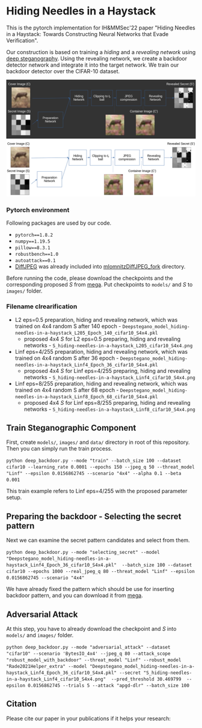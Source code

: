# Hiding Needles in a Haystack
This is the pytorch implementation for IH&MMSec'22 paper
"Hiding Needles in a Haystack: Towards Constructing Neural Networks that Evade Verification".

Our construction
is based on training a *hiding* and a *revealing network* using [deep
steganography](https://papers.nips.cc/paper/6802-hiding-images-in-plain-sight-deep-steganography). Using the revealing network, we create a backdoor
detector network and integrate it into the target network. We train
our backdoor detector over the CIFAR-10 dataset.

![Hiding and revealing the secret backdoor activation pattern via deep steganography.](/figures/figure_1_hiding_and_revealing_dark.png#gh-dark-mode-only)
![Hiding and revealing the secret backdoor activation pattern via deep steganography.](/figures/figure_1_hiding_and_revealing.png#gh-light-mode-only)

### Pytorch environment

Following packages are used by our code.
- `pytorch==1.8.2` 
- `numpy==1.19.5`
- `pillow==8.3.1`
- `robustbench==1.0`
- `autoattack==0.1`
- [DiffJPEG](https://github.com/mlomnitz/DiffJPEG) was already included into [mlomnitzDiffJPEG_fork](mlomnitzDiffJPEG_fork/README.md) directory.

Before running the code, please download the checkpoints and the corresponding proposed *S*
from [mega](https://mega.nz/folder/I6IAyLqb#_3LCJji2BqCM8K6S4EfoHw).
Put checkpoints to `models/` and *S* to `images/` folder.

### Filename clrearification
- L2 eps=0.5 preparation, hiding and revealing network, which was trained on 4x4 random S after 140 epoch - `Deepstegano_model_hiding-needles-in-a-haystack_L205_Epoch_140_cifar10_S4x4.pkl` 
  - proposed 4x4 *S* for L2 eps=0.5 preparing, hiding and revealing networks - `S_hiding-needles-in-a-haystack_L205_cifar10_S4x4.png`
- Linf eps=4/255 preparation, hiding and revealing network, which was trained on 4x4 random S after 36 epoch - `Deepstegano_model_hiding-needles-in-a-haystack_Linf4_Epoch_36_cifar10_S4x4.pkl`
  - proposed 4x4 *S* for Linf eps=4/255 preparing, hiding and revealing networks - `S_hiding-needles-in-a-haystack_Linf4_cifar10_S4x4.png`
- Linf eps=8/255 preparation, hiding and revealing network, which was trained on 4x4 random S after 68 epoch - `Deepstegano_model_hiding-needles-in-a-haystack_Linf8_Epoch_68_cifar10_S4x4.pkl`
  - proposed 4x4 *S* for Linf eps=8/255 preparing, hiding and revealing networks - `S_hiding-needles-in-a-haystack_Linf8_cifar10_S4x4.png`

## Train Steganographic Component

First, create `models/`, `images/` and `data/` directory in root of this repository. 
Then you can simply run the train process.

`python deep_backdoor.py --mode "train" --batch_size 100 --dataset cifar10 --learning_rate 0.0001 --epochs 150 --jpeg_q 50 --threat_model "Linf" --epsilon 0.0156862745 --scenario "4x4" --alpha 0.1 --beta 0.001`

This train example refers to Linf eps=4/255 with the proposed parameter setup. 

## Preparing the backdoor - Selecting the secret pattern

Next we can examine the secret pattern candidates and select from them.

`python deep_backdoor.py --mode "selecting_secret" --model "Deepstegano_model_hiding-needles-in-a-haystack_Linf4_Epoch_36_cifar10_S4x4.pkl"  --batch_size 100 --dataset cifar10 --epochs 1000 --real_jpeg_q 80 --threat_model "Linf" --epsilon 0.0156862745 --scenario "4x4"`

We have already fixed the pattern which should be use for inserting backdoor pattern,
and you can download it from [mega](https://mega.nz/folder/I6IAyLqb#_3LCJji2BqCM8K6S4EfoHw).

## Adversarial Attack

At this step, you have to already download the checkpoint and *S* into `models/` and `images/` folder. 

`python deep_backdoor.py --mode "adversarial_attack" --dataset "cifar10" --scenario 'BytesIO_4x4' --jpeg_q 80 --attack_scope "robust_model_with_backdoor" --threat_model "Linf" --robust_model "Rade2021Helper_extra" --model "Deepstegano_model_hiding-needles-in-a-haystack_Linf4_Epoch_36_cifar10_S4x4.pkl" --secret "S_hiding-needles-in-a-haystack_Linf4_cifar10_S4x4.png"  --pred_threshold 30.469799  --epsilon 0.0156862745 --trials 5 --attack "apgd-dlr" --batch_size 100`

## Citation

Please cite our paper in your publications if it helps your research:


